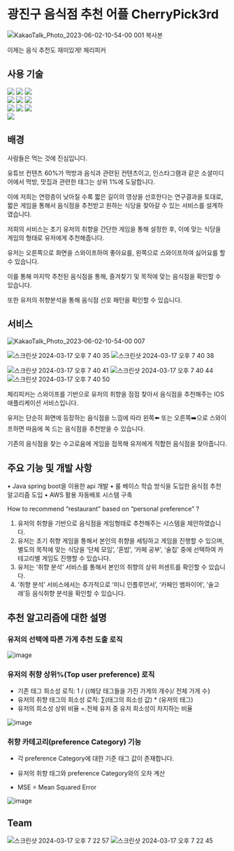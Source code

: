 # 광진구 음식점 추천 어플 CherryPick3rd
![KakaoTalk_Photo_2023-06-02-10-54-00 001 복사본](https://github.com/CherryPick3r/CherryPick3r-Server/assets/44383895/bf55ff4b-8202-4509-a281-a8ae9ef84177)

이제는 음식 추천도 재미있게! 체리피커

## 사용 기술

<img src="https://img.shields.io/badge/springboot-6DB33F?style=for-the-badge&logo=springboot&logoColor=white"> <img src="https://img.shields.io/badge/Spring Security-6DB33F?style=for-the-badge&logo=SpringSecurity&logoColor=white"> <img src="https://img.shields.io/badge/JAVA-007396?style=for-the-badge&logo=openjdk&logoColor=white"> <br>
<img src="https://img.shields.io/badge/Hibernate-59666C?style=for-the-badge&logo=Hibernate&logoColor=white"> <img src="https://img.shields.io/badge/mysql-4479A1?style=for-the-badge&logo=mysql&logoColor=white"> <img src="https://img.shields.io/badge/redis-DC382D?style=for-the-badge&logo=redis&logoColor=white"> <br>
<img src="https://img.shields.io/badge/docker-%230db7ed.svg?style=for-the-badge&logo=docker&logoColor=white"> <img src="https://img.shields.io/badge/docker Compose-%230db7ed.svg?style=for-the-badge&logo=docker&logoColor=white"> <img src="https://img.shields.io/badge/Github Action-181717?style=for-the-badge&logo=github&logoColor=white"> <br>
<img src="https://img.shields.io/badge/apache tomcat-F8DC75?style=for-the-badge&logo=apachetomcat&logoColor=white"> <br>

  
## 배경

사람들은 먹는 것에 진심입니다. 

유튜브 컨텐츠 60%가 먹방과 음식과 관련된 컨텐츠이고, 인스타그램과 같은 소셜미디어에서 먹방, 맛집과 관련한 태그는 상위 1%에 도달합니다.

이에 저희는 연령층이 낮아질 수록 짧은 길이의 영상을 선호한다는 연구결과을 토대로, 짧은 게임을 통해서 음식점을 추천받고 원하는 식당을 찾아갈 수 있는 서비스를 설계하였습니다.

저희의 서비스는 초기 유저의 취향을 간단한 게임을 통해 설정한 후, 이에 맞는 식당을 게임의 형태로 유저에게 추천해줍니다. 

유저는 오른쪽으로 화면을 스와이프하여 좋아요를, 왼쪽으로 스와이프하여 싫어요를 할 수 있습니다.

이를 통해 마지막 추천된 음식점을 통해, 즐겨찾기 및 목적에 맞는 음식점을 확인할 수 있습니다.

또한 유저의 취향분석을 통해 음식점 선호 패턴을 확인할 수 있습니다.


## 서비스

![KakaoTalk_Photo_2023-06-02-10-54-00 007](https://github.com/CherryPick3r/CherryPick3r-Server/assets/44383895/8630181b-3579-4531-8360-da7dcf983b1d) 

![스크린샷 2024-03-17 오후 7 40 35](https://github.com/CherryPick3r/CherryPick3r-Server/assets/44383895/317c4e69-4626-454f-bf4e-9a9902656cfc) ![스크린샷 2024-03-17 오후 7 40 38](https://github.com/CherryPick3r/CherryPick3r-Server/assets/44383895/31c50867-d09a-43dd-a1cc-6f850d6ae3b0) 

![스크린샷 2024-03-17 오후 7 40 41](https://github.com/CherryPick3r/CherryPick3r-Server/assets/44383895/59449e5c-7b6f-41e4-a431-cd0fc63533b0) ![스크린샷 2024-03-17 오후 7 40 44](https://github.com/CherryPick3r/CherryPick3r-Server/assets/44383895/505d84e8-d71b-4dcc-955a-f30f11e8904b) ![스크린샷 2024-03-17 오후 7 40 50](https://github.com/CherryPick3r/CherryPick3r-Server/assets/44383895/bd465593-48c8-48db-85c1-96cb06d7e97e)


체리피커는 스와이프를 기반으로 유저의 취향을 점점 찾아서 음식점을 추천해주는 IOS 애플리케이션 서비스입니다.

유저는 단순히 화면에 등장하는 음식점을 느낌에 따라 왼쪽⬅️ 또는 오른쪽➡️으로 스와이프하면 마음에 쏙 드는 음식점을 추천받을 수 있습니다.

기존의 음식점을 찾는 수고로움에 게임을 접목해 유저에게 적합한 음식점을 찾아줍니다.

## 주요 기능 및 개발 사항

• Java spring boot을 이용한 api 개발
• 룰 베이스 학습 방식을 도입한 음식점 추천 알고리즘 도입 
• AWS 활용 자동배포 시스템 구축


How to recommend “restaurant” based on “personal preference” ?

1. 유저의 취향을 기반으로 음식점을 게임형태로 추천해주는 시스템을 제안하였습니다.
2. 유저는 초기 취향 게임을 통해서 본인의 취향을 세팅하고 게임을 진행할 수 있으며, 별도의 목적에 맞는 식당을 ‘단체 모임’, ‘혼밥’, ‘카페 공부’, ‘술집’ 중에 선택하여 카테고리별 게임도 진행할 수 있습니다.
3. 유저는 ‘취향 분석’ 서비스를 통해서 본인의 취향의 상위 퍼센트를 확인할 수 있습니다.
4. ‘취향 분석’ 서비스에서는 추가적으로 ‘미니 인플루언서’, ‘카페인 뱀파이어’, ‘술고래’등 음식취향 분석을 확인할 수 있습니다.

## 추천 알고리즘에 대한 설명

### 유저의 선택에 따른 가게 추천 도출 로직

![image](https://github.com/CherryPick3r/CherryPick3r-Server/assets/44383895/c7569ae9-697b-4da1-9f66-832aeb555362)


### 유저의 취향 상위%(Top user preference) 로직
- 기존 태그 희소성 로직: 1 / {(해당 태그들을 가진 가게의 개수)/ 전체 가게 수} 
- 유저의 취향 태그의 희소성 로직: ∑(태그의 희소성 값) * (유저의 태그)
- 유저의 희소성 상위 비율 =.전체 유저 중 유저 희소성이 차지하는 비율

![image](https://github.com/CherryPick3r/CherryPick3r-Server/assets/44383895/e246c98f-a784-436b-aecc-9fc1de6be8d4)


### 취향 카테고리(preference Category) 기능

- 각 preference Category에 대한 기준 태그 값이 존재합니다.

- 유저의 취향 태그와 preference Category와의 오차 계산

- MSE = Mean Squared Error

![image](https://github.com/CherryPick3r/CherryPick3r-Server/assets/44383895/176c0f1e-c877-4d3a-8ac9-bab10df021cc)


## Team

![스크린샷 2024-03-17 오후 7 22 57](https://github.com/CherryPick3r/CherryPick3r-Server/assets/44383895/a4ab0844-2266-4e43-ad85-ea2dab876fad) ![스크린샷 2024-03-17 오후 7 22 45](https://github.com/CherryPick3r/CherryPick3r-Server/assets/44383895/49b9e10c-ab5d-49f0-add3-7e3b7c1ea0c5)


